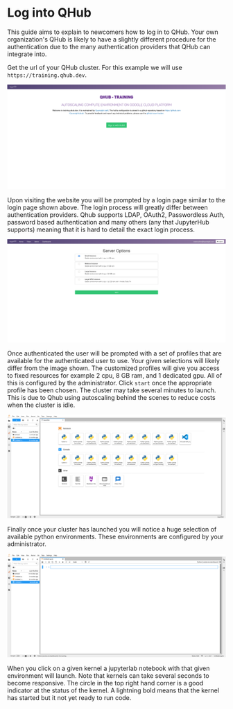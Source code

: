 # Log into QHub

This guide aims to explain to newcomers how to log in to QHub. Your own organization's QHub is likely to have a slightly different procedure for the authentication due to the many authentication providers that QHub can integrate into.

Get the url of your QHub cluster. For this example we will use `https://training.qhub.dev`.

![Qhub login screen](../images/qhub_login_screen.png)

Upon visiting the website you will be prompted by a login page similar to the login page shown above. The login process will greatly differ between authentication providers. Qhub supports LDAP, OAuth2, Passwordless Auth, password based authentication and many others (any that JupyterHub supports) meaning that it is hard to detail the exact login process.

![QHub select profile](../images/qhub_select_profile.png)

Once authenticated the user will be prompted with a set of profiles that are available for the authenticated user to use. Your given selections will likely differ from the image shown. The customized profiles will give you access to fixed resources for example 2 cpu, 8 GB ram, and 1 dedicated gpu. All of this is configured by the administrator. Click `start` once the appropriate profile has been chosen. The cluster may take several minutes to launch. This is due to Qhub using autoscaling behind the scenes to reduce costs when the cluster is idle.

![QHub kernel selection](../images/qhub_kernel_selection.png)

Finally once your cluster has launched you will notice a huge selection of available python environments. These environments are configured by your administrator.

![Qhub notebook](../images/qhub_notebook.png)

When you click on a given kernel a jupyterlab notebook with that given environment will launch. Note that kernels can take several seconds to become responsive. The circle in the top right hand corner is a good indicator at the status of the kernel. A lightning bold means that the kernel has started but it not yet ready to run code.

